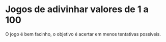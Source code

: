 # Jogos de adivinhar valores de 1 a 100

O jogo é bem facinho, o objetivo é acertar em menos tentativas possiveis.
